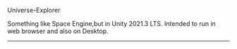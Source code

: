 Universe-Explorer


Something like Space Engine,but in Unity 2021.3 LTS.
Intended to run in web browser and also on Desktop.

-------------
